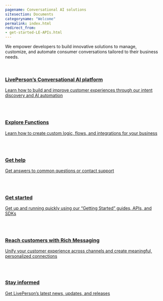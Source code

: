 ```yaml
---
pagename: Conversational AI solutions
sitesection: Documents
categoryname: "Welcome"
permalink: index.html
redirect_from:
- get-started-LE-APIs.html
---
```


<div class="header-label">
  We empower developers to build innovative solutions to manage, customize, and automate consumer conversations tailored to their business needs.
</div>

<div class="card-container home-container">
  <div class="flex flex-col gap-32">
    <a href="/platform-overview.html" id="success-stories" class="welcome-card">
      <div>
        <svg width="32" height="32" viewBox="0 0 32 32" fill="none" xmlns="http://www.w3.org/2000/svg">
          <path
            d="M12 23.1547C12 21.9929 11.5386 20.8787 10.7172 20.0571C9.89584 19.2354 8.78178 18.7737 7.62001 18.7733C7.54934 18.7733 7.48667 18.7907 7.41467 18.7947"
            stroke="var(--text-invert)" stroke-width="2" stroke-linecap="round" stroke-linejoin="round" />
          <path
            d="M7.41467 13.3613C7.48401 13.3613 7.54801 13.3827 7.62001 13.3827C8.78178 13.3823 9.89584 12.9206 10.7172 12.0989C11.5386 11.2773 12 10.1631 12 9.00134"
            stroke="var(--text-invert)" stroke-width="2" stroke-linecap="round" stroke-linejoin="round" />
          <path d="M16 8.00134V24.0013" stroke="var(--text-invert)" stroke-width="2" stroke-linecap="round"
            stroke-linejoin="round" />
          <path
            d="M20 23.1547C20 21.9929 20.4614 20.8787 21.2828 20.0571C22.1042 19.2354 23.2182 18.7737 24.38 18.7733C24.4507 18.7733 24.5133 18.7907 24.5853 18.7947"
            stroke="var(--text-invert)" stroke-width="2" stroke-linecap="round" stroke-linejoin="round" />
          <path
            d="M24.5853 13.3613C24.516 13.3613 24.452 13.3827 24.38 13.3827C23.2182 13.3823 22.1042 12.9206 21.2828 12.0989C20.4614 11.2773 20 10.1631 20 9.00134"
            stroke="var(--text-invert)" stroke-width="2" stroke-linecap="round" stroke-linejoin="round" />
          <path
            d="M31 16C30.9998 15.1292 30.7155 14.2822 30.1902 13.5877C29.6648 12.8932 28.9272 12.3891 28.0893 12.152C28.5027 11.7509 28.7918 11.2393 28.9219 10.6782C29.0521 10.1172 29.0179 9.53051 28.8234 8.98841C28.6288 8.44631 28.2822 7.97173 27.825 7.62146C27.3678 7.27119 26.8194 7.06006 26.2453 7.01334C26.0827 6.83026 25.8987 6.66732 25.6973 6.528C26.096 5.56889 26.1059 4.49232 25.7251 3.526C25.3442 2.55969 24.6024 1.77942 23.6565 1.35023C22.7107 0.921043 21.635 0.876596 20.657 1.22629C19.6789 1.57599 18.8753 2.2924 18.416 3.224C18.1374 2.84503 17.7735 2.53692 17.3538 2.32456C16.9341 2.1122 16.4704 2.00155 16 2.00155C15.5296 2.00155 15.0659 2.1122 14.6462 2.32456C14.2265 2.53692 13.8626 2.84503 13.584 3.224C13.1306 2.28165 12.3262 1.55431 11.3432 1.19779C10.3601 0.841278 9.27644 0.883935 8.32441 1.31663C7.37238 1.74932 6.62766 2.53764 6.24977 3.51272C5.87187 4.48779 5.89087 5.57209 6.30267 6.53334C6.10128 6.67265 5.91731 6.83559 5.75467 7.01867C5.18145 7.06606 4.63397 7.27738 4.17757 7.62741C3.72116 7.97745 3.37511 8.45141 3.1807 8.99273C2.9863 9.53406 2.95175 10.1199 3.08119 10.6803C3.21062 11.2407 3.49857 11.7521 3.91067 12.1533C3.07277 12.3906 2.33519 12.8948 1.80996 13.5895C1.28472 14.2841 1.00052 15.1312 1.00052 16.002C1.00052 16.8728 1.28472 17.7199 1.80996 18.4145C2.33519 19.1092 3.07277 19.6134 3.91067 19.8507C3.49689 20.2517 3.20745 20.7634 3.07703 21.3247C2.94661 21.8859 2.98073 22.4729 3.1753 23.0153C3.36988 23.5576 3.71666 24.0324 4.17413 24.3828C4.63159 24.7331 5.18034 24.9442 5.75467 24.9907C5.91731 25.1737 6.10128 25.3367 6.30267 25.476C5.90672 26.4347 5.89863 27.5097 6.28012 28.4742C6.66161 29.4387 7.40285 30.2173 8.34745 30.6458C9.29204 31.0742 10.3661 31.119 11.3431 30.7707C12.3201 30.4223 13.1236 29.7081 13.584 28.7787C13.8626 29.1576 14.2265 29.4657 14.6462 29.6781C15.0659 29.8905 15.5296 30.0011 16 30.0011C16.4704 30.0011 16.9341 29.8905 17.3538 29.6781C17.7735 29.4657 18.1374 29.1576 18.416 28.7787C18.8765 29.7081 19.6799 30.4223 20.6569 30.7707C21.6339 31.119 22.708 31.0742 23.6526 30.6458C24.5972 30.2173 25.3384 29.4387 25.7199 28.4742C26.1014 27.5097 26.0933 26.4347 25.6973 25.476C25.8987 25.3367 26.0827 25.1737 26.2453 24.9907C26.8197 24.9442 27.3684 24.7331 27.8259 24.3828C28.2833 24.0324 28.6301 23.5576 28.8247 23.0153C29.0193 22.4729 29.0534 21.8859 28.923 21.3247C28.7926 20.7634 28.5031 20.2517 28.0893 19.8507C28.9277 19.6134 29.6656 19.1089 30.191 18.4139C30.7163 17.7188 31.0004 16.8713 31 16Z"
            stroke="var(--text-invert)" stroke-width="2" stroke-linecap="round" stroke-linejoin="round" />
        </svg>
        <h3 class="welcome-title h3">LivePerson’s Conversational AI platform</h3>
        <p class="welcome-content">Learn how to build and improve customer experiences through our intent discovery and AI automation</p>
      </div>
    </a>
    <a class="welcome-card" href="/liveperson-functions-overview.html">
      <svg class="container-image" width="30" height="32" viewBox="0 0 30 32" fill="none"
        xmlns="http://www.w3.org/2000/svg">
        <path
          d="M29 29.004C29 29.5344 28.7893 30.0431 28.4142 30.4182C28.0391 30.7933 27.5304 31.004 27 31.004H3C2.46957 31.004 1.96086 30.7933 1.58579 30.4182C1.21071 30.0431 1 29.5344 1 29.004V3.004C1 2.47357 1.21071 1.96486 1.58579 1.58979C1.96086 1.21472 2.46957 1.004 3 1.004H23.06C23.5822 1.00406 24.0838 1.2084 24.4573 1.57333L28.3973 5.416C28.5882 5.60242 28.7399 5.82516 28.8434 6.07109C28.9469 6.31702 29.0001 6.58118 29 6.848V29.004Z"
          stroke="var(--body-text)" stroke-width="2" stroke-linecap="round" stroke-linejoin="round" />
        <path
          d="M13 11.004H12C11.5067 10.9705 11.02 11.1329 10.6456 11.4559C10.2712 11.7788 10.0392 12.2364 10 12.7293V14.392C9.99194 14.6886 9.90523 14.9777 9.74873 15.2298C9.59224 15.4819 9.37158 15.6879 9.10933 15.8267L7 17.04L9.10933 18.252C9.3714 18.391 9.59191 18.597 9.74838 18.8491C9.90484 19.1011 9.99167 19.3901 10 19.6867V21.3507C10.0392 21.8435 10.2712 22.3009 10.6457 22.6237C11.0201 22.9465 11.5068 23.1085 12 23.0747H13"
          stroke="var(--body-text)" stroke-width="2" stroke-linecap="round" stroke-linejoin="round" />
        <path
          d="M17 11.004H18C18.4934 10.9702 18.9803 11.1324 19.3548 11.4554C19.7292 11.7785 19.9611 12.2363 20 12.7293V14.392C20.0081 14.6886 20.0948 14.9777 20.2513 15.2298C20.4078 15.4819 20.6284 15.6879 20.8907 15.8267L23 17.04L20.8907 18.252C20.6286 18.391 20.4081 18.597 20.2516 18.8491C20.0952 19.1011 20.0083 19.3901 20 19.6867V21.3507C19.9608 21.8435 19.7288 22.3009 19.3543 22.6237C18.9799 22.9465 18.4932 23.1085 18 23.0747H17"
          stroke="var(--body-text)" stroke-width="2" stroke-linecap="round" stroke-linejoin="round" />
      </svg>
      <h3 class="welcome-title h3">Explore Functions</h3>
      <p class="welcome-content">Learn how to create custom logic, flows, and integrations for your business</p>
    </a>
    <a class="welcome-card" target="_blank"
      href="https://knowledge.liveperson.com/troubleshooting-how-to-contact-support.html">
      <svg class="container-image" width="32" height="32" viewBox="0 0 32 32" fill="none"
        xmlns="http://www.w3.org/2000/svg">
        <path
          d="M6 24H5C3.93913 24 2.92172 23.5786 2.17157 22.8284C1.42143 22.0783 1 21.0609 1 20V16C1 14.9391 1.42143 13.9217 2.17157 13.1716C2.92172 12.4214 3.93913 12 5 12H6C6.26522 12 6.51957 12.1054 6.70711 12.2929C6.89464 12.4804 7 12.7348 7 13V23C7 23.2652 6.89464 23.5196 6.70711 23.7071C6.51957 23.8946 6.26522 24 6 24Z"
          stroke="var(--body-text)" stroke-width="2" stroke-linecap="round" stroke-linejoin="round" />
        <path
          d="M27 24H26C25.7348 24 25.4804 23.8946 25.2929 23.7071C25.1054 23.5196 25 23.2652 25 23V13C25 12.7348 25.1054 12.4804 25.2929 12.2929C25.4804 12.1054 25.7348 12 26 12H27C28.0609 12 29.0783 12.4214 29.8284 13.1716C30.5786 13.9217 31 14.9391 31 16V20C31 21.0609 30.5786 22.0783 29.8284 22.8284C29.0783 23.5786 28.0609 24 27 24Z"
          stroke="var(--body-text)" stroke-width="2" stroke-linecap="round" stroke-linejoin="round" />
        <path
          d="M5 12C5 9.08262 6.15893 6.28473 8.22183 4.22183C10.2847 2.15893 13.0826 1 16 1V1C18.9174 1 21.7153 2.15893 23.7782 4.22183C25.8411 6.28473 27 9.08262 27 12"
          stroke="var(--body-text)" stroke-width="2" stroke-linecap="round" stroke-linejoin="round" />
        <path d="M20 29H23C24.0609 29 25.0783 28.5786 25.8284 27.8284C26.5786 27.0783 27 26.0609 27 25V24"
          stroke="var(--body-text)" stroke-width="2" stroke-linecap="round" stroke-linejoin="round" />
        <path
          d="M18 31H16C15.4696 31 14.9609 30.7893 14.5858 30.4142C14.2107 30.0391 14 29.5304 14 29C14 28.4696 14.2107 27.9609 14.5858 27.5858C14.9609 27.2107 15.4696 27 16 27H18C18.5304 27 19.0391 27.2107 19.4142 27.5858C19.7893 27.9609 20 28.4696 20 29C20 29.5304 19.7893 30.0391 19.4142 30.4142C19.0391 30.7893 18.5304 31 18 31Z"
          stroke="var(--body-text)" stroke-width="2" stroke-linecap="round" stroke-linejoin="round" />
        <path
          d="M12 11C12.0001 10.2667 12.2019 9.54756 12.5831 8.92116C12.9643 8.29476 13.5104 7.78521 14.1617 7.44821C14.813 7.1112 15.5444 6.95971 16.2759 7.01029C17.0074 7.06087 17.711 7.31157 18.3097 7.735C18.9084 8.15842 19.3792 8.73828 19.6706 9.41119C19.962 10.0841 20.0628 10.8242 19.962 11.5505C19.8613 12.2768 19.5628 12.9615 19.0992 13.5296C18.6356 14.0978 18.0247 14.5276 17.3333 14.772C16.9432 14.9099 16.6055 15.1654 16.3667 15.5033C16.1279 15.8412 15.9998 16.2449 16 16.6587V17"
          stroke="var(--body-text)" stroke-width="2" stroke-linecap="round" stroke-linejoin="round" />
        <path
          d="M16 21C15.9011 21 15.8044 21.0293 15.7222 21.0843C15.64 21.1392 15.5759 21.2173 15.5381 21.3087C15.5002 21.4 15.4903 21.5006 15.5096 21.5975C15.5289 21.6945 15.5765 21.7836 15.6464 21.8536C15.7164 21.9235 15.8055 21.9711 15.9025 21.9904C15.9994 22.0097 16.1 21.9998 16.1913 21.9619C16.2827 21.9241 16.3608 21.86 16.4157 21.7778C16.4707 21.6956 16.5 21.5989 16.5 21.5C16.5 21.3674 16.4473 21.2402 16.3536 21.1464C16.2598 21.0527 16.1326 21 16 21Z"
          stroke="var(--body-text)" stroke-width="2" stroke-linecap="round" stroke-linejoin="round" />
      </svg>
      <h3 class="welcome-title h3">Get help</h3>
      <p class="welcome-content">Get answers to common questions or contact support</p>
    </a>
    </div>
  <div class="flex flex-col gap-32">
  <a class="welcome-card" href="/first-steps.html">
      <svg class="container-image" width="33" height="32" viewBox="0 0 33 32" fill="none"
        xmlns="http://www.w3.org/2000/svg">
        <path d="M1.83333 24.1693L16.5 28.1693" stroke="var(--body-text)" stroke-width="2" stroke-linecap="round"
          stroke-linejoin="round" />
        <path d="M16.5 28.1693L31.1667 24.1693" stroke="var(--body-text)" stroke-width="2" stroke-linecap="round"
          stroke-linejoin="round" />
        <path d="M1.83333 24.1693L9.15733 22.2507" stroke="var(--body-text)" stroke-width="2" stroke-linecap="round"
          stroke-linejoin="round" />
        <path d="M1.83333 30.2507V24.336" stroke="var(--body-text)" stroke-width="2" stroke-linecap="round"
          stroke-linejoin="round" />
        <path d="M31.1667 24.336V30.2507" stroke="var(--body-text)" stroke-width="2" stroke-linecap="round"
          stroke-linejoin="round" />
        <path d="M16.5 30.9173V28.1693" stroke="var(--body-text)" stroke-width="2" stroke-linecap="round"
          stroke-linejoin="round" />
        <path
          d="M21.1667 8.08267C21.1667 10.66 20.3893 17.416 16.5 17.416C12.6107 17.416 11.8333 10.6667 11.8333 8.08267C11.8333 3.41601 16.5 1.08267 16.5 1.08267C16.5 1.08267 21.1667 3.41601 21.1667 8.08267Z"
          stroke="var(--body-text)" stroke-width="2" stroke-linecap="round" stroke-linejoin="round" />
        <path
          d="M16.5 8.25067C16.6841 8.25067 16.8333 8.10143 16.8333 7.91733C16.8333 7.73324 16.6841 7.584 16.5 7.584C16.3159 7.584 16.1667 7.73324 16.1667 7.91733C16.1667 8.10143 16.3159 8.25067 16.5 8.25067Z"
          stroke="var(--body-text)" stroke-width="2" stroke-linecap="round" stroke-linejoin="round" />
        <path
          d="M13.8467 23.8413V22.4973C13.9536 21.861 14.2858 21.2844 14.7826 20.8726C15.2793 20.4608 15.9076 20.2414 16.5527 20.2543C17.1978 20.2673 17.8168 20.5117 18.2966 20.9431C18.7765 21.3744 19.0853 21.9639 19.1667 22.604V23.8413"
          stroke="var(--body-text)" stroke-width="2" stroke-linecap="round" stroke-linejoin="round" />
        <path
          d="M13.4107 16.2147L12.3333 16.7547C11.7242 17.078 11.1662 17.4896 10.6773 17.976C10.5603 18.1015 10.4088 18.1896 10.2419 18.2293C10.075 18.269 9.90004 18.2585 9.73907 18.1991C9.5781 18.1397 9.43827 18.0341 9.33714 17.8954C9.23601 17.7568 9.17809 17.5914 9.17066 17.42C9.05637 16.4209 9.26918 15.4117 9.77716 14.5438C10.2851 13.6759 11.0609 12.9962 11.988 12.6067"
          stroke="var(--body-text)" stroke-width="2" stroke-linecap="round" stroke-linejoin="round" />
        <path
          d="M19.5893 16.2147L20.6667 16.7547C21.2758 17.078 21.8338 17.4896 22.3227 17.976C22.4397 18.1015 22.5911 18.1896 22.7581 18.2293C22.925 18.269 23.0999 18.2585 23.2609 18.1991C23.4219 18.1397 23.5617 18.0341 23.6628 17.8954C23.764 17.7568 23.8219 17.5914 23.8293 17.42C23.9436 16.4209 23.7308 15.4117 23.2228 14.5438C22.7148 13.6759 21.9391 12.9962 21.012 12.6067"
          stroke="var(--body-text)" stroke-width="2" stroke-linecap="round" stroke-linejoin="round" />
        <path d="M31.1667 24.1693L23.8427 22.2507" stroke="var(--body-text)" stroke-width="2" stroke-linecap="round"
          stroke-linejoin="round" />
      </svg>
      <h3 class="welcome-title h3">Get started</h3>
      <p class="welcome-content">Get up and running quickly using our “Getting Started” guides, APIs, and SDKs</p>
    </a>
    <a class="welcome-card" href="/getting-started-with-rich-messaging-introduction.html">
      <svg class="container-image" width="33" height="32" viewBox="0 0 33 32" fill="none"
        xmlns="http://www.w3.org/2000/svg">
        <path
          d="M29.5 25H15.5L7.5 31V25H3.5C2.96957 25 2.46086 24.7893 2.08579 24.4142C1.71071 24.0391 1.5 23.5304 1.5 23V3C1.5 2.46957 1.71071 1.96086 2.08579 1.58579C2.46086 1.21071 2.96957 1 3.5 1H29.5C30.0304 1 30.5391 1.21071 30.9142 1.58579C31.2893 1.96086 31.5 2.46957 31.5 3V23C31.5 23.5304 31.2893 24.0391 30.9142 24.4142C30.5391 24.7893 30.0304 25 29.5 25Z"
          stroke="var(--body-text)" stroke-width="2" stroke-linecap="round" stroke-linejoin="round" />
        <path
          d="M13.344 9.66667C13.0984 9.16676 12.7176 8.74569 12.2449 8.45122C11.7721 8.15674 11.2263 8.00065 10.6693 8.00065C10.1124 8.00065 9.56653 8.15674 9.09378 8.45122C8.62102 8.74569 8.24025 9.16676 7.99466 9.66667"
          stroke="var(--body-text)" stroke-width="2" stroke-linecap="round" stroke-linejoin="round" />
        <path
          d="M25.336 9.66667C25.0904 9.16676 24.7096 8.74569 24.2369 8.45122C23.7641 8.15674 23.2183 8.00065 22.6613 8.00065C22.1044 8.00065 21.5585 8.15674 21.0858 8.45122C20.613 8.74569 20.2323 9.16676 19.9867 9.66667"
          stroke="var(--body-text)" stroke-width="2" stroke-linecap="round" stroke-linejoin="round" />
        <path d="M11.5027 17C12.9141 18.2869 14.7553 19.0002 16.6653 19.0002C18.5754 19.0002 20.4166 18.2869 21.828 17"
          stroke="var(--body-text)" stroke-width="2" stroke-linecap="round" stroke-linejoin="round" />
      </svg>
      <h3 class="welcome-title h3">Reach customers with Rich Messaging</h3>
      <p class="welcome-content">Unify your customer experience across channels and create meaningful, personalized connections</p>
    </a>
    <a class="welcome-card" target="_blank" href="https://knowledge.liveperson.com/whats-new">
      <svg class="container-image" width="33" height="30" viewBox="0 0 33 30" fill="none"
        xmlns="http://www.w3.org/2000/svg">
        <path
          d="M31.5 7V26C31.5 26.7957 31.1839 27.5587 30.6213 28.1213C30.0587 28.6839 29.2957 29 28.5 29C27.7044 29 26.9413 28.6839 26.3787 28.1213C25.8161 27.5587 25.5 26.7957 25.5 26V3C25.5 2.46957 25.2893 1.96086 24.9142 1.58579C24.5391 1.21071 24.0304 1 23.5 1H3.5C2.96957 1 2.46086 1.21071 2.08579 1.58579C1.71071 1.96086 1.5 2.46957 1.5 3V26C1.5 26.7957 1.81607 27.5587 2.37868 28.1213C2.94129 28.6839 3.70435 29 4.5 29H28.5"
          stroke="var(--body-text)" stroke-width="2" stroke-linecap="round" stroke-linejoin="round" />
        <path d="M6.5 19H20.5" stroke="var(--body-text)" stroke-width="2" stroke-linecap="round"
          stroke-linejoin="round" />
        <path d="M6.5 23H14.5" stroke="var(--body-text)" stroke-width="2" stroke-linecap="round"
          stroke-linejoin="round" />
        <path d="M6.5 6H20.5V14H6.5V6Z" stroke="var(--body-text)" stroke-width="2" stroke-linecap="round"
          stroke-linejoin="round" />
      </svg>
      <h3 class="welcome-title h3">Stay informed</h3>
      <p class="welcome-content">Get LivePerson’s latest news, updates, and releases</p>
    </a>
  </div>
</div>
<!-- <div class="free-trial-container">
  <div id="free-trial">
    <div id="free-trial-content-container">
      <h3 class="free-trial-header h3">Excited? Let’s start your free trial today</h3>
      <div class="cta-mobile-new">
        <p class="free-trial-label">&#10004; Free 45 days trial</p>
        <p class="free-trial-label">&#10004; No credit card</p>
      </div>
    </div>
    <div id="free-trial-button-welcome">
      <a href="https://developers.liveperson.com/register.html">
        <button class="create-button">Start Free Trial</button>
      </a>
    </div>
  </div>
</div> -->

